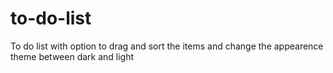 # to-do-list
To do list with option to drag and sort the items and change the appearence theme between dark and light
